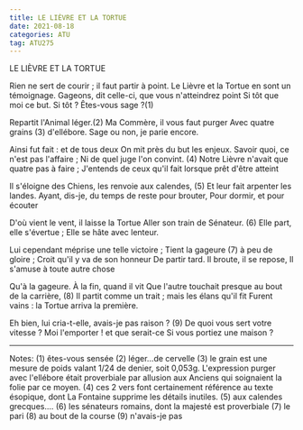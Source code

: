 ```yaml
---
title: LE LIÈVRE ET LA TORTUE
date: 2021-08-18
categories: ATU
tag: ATU275
---
```


LE LIÈVRE ET LA TORTUE

Rien ne sert de courir ; il faut partir à point.
Le Lièvre et la Tortue en sont un témoignage.
Gageons, dit celle-ci, que vous n'atteindrez point
Si tôt que moi ce but. Si tôt ? Êtes-vous sage ?(1)

Repartit l'Animal léger.(2)
Ma Commère, il vous faut purger 
Avec quatre grains (3) d'ellébore.
Sage ou non, je parie encore.

Ainsi fut fait : et de tous deux
On mit près du but les enjeux.
Savoir quoi, ce n'est pas l'affaire ;
Ni de quel juge l'on convint. (4)
Notre Lièvre n'avait que quatre pas à faire ;
J'entends de ceux qu'il fait lorsque prêt d'être atteint

Il s'éloigne des Chiens, les renvoie aux calendes, (5) 
Et leur fait arpenter les landes.
Ayant, dis-je, du temps de reste pour brouter,
Pour dormir, et pour écouter

D'où vient le vent, il laisse la Tortue
Aller son train de Sénateur. (6)
Elle part, elle s'évertue ;
Elle se hâte avec lenteur.

Lui cependant méprise une telle victoire ;
Tient la gageure (7) à peu de gloire ;
Croit qu'il y va de son honneur
De partir tard. Il broute, il se repose,
Il s'amuse à toute autre chose
       
Qu'à la gageure. À la fin, quand il vit
Que l'autre touchait presque au bout de la carrière, (8) 
Il partit comme un trait ; mais les élans qu'il fit
Furent vains : la Tortue arriva la première.

Eh bien, lui cria-t-elle, avais-je pas raison ? (9)
De quoi vous sert votre vitesse ?
Moi l'emporter ! et que serait-ce
Si vous portiez une maison ?

----

Notes:
(1) êtes-vous sensée
(2) léger...de cervelle 
(3) le grain est une mesure de poids valant 1/24 de denier, soit 0,053g. L'expression purger avec l'ellébore était proverbiale par allusion aux Anciens qui soignaient la folie par ce moyen.
(4) ces 2 vers font certainement référence au texte ésopique, dont La Fontaine supprime les détails inutiles.
(5) aux calendes grecques....
(6) les sénateurs romains, dont la majesté est proverbiale
(7) le pari
(8) au bout de la course
(9) n'avais-je pas
